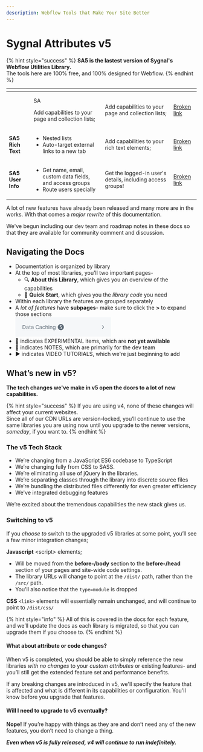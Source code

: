 ```yaml
---
description: Webflow Tools that Make Your Site Better
---
```


# Sygnal Attributes v5

{% hint style="success" %}
**SA5 is the lastest version of Sygnal's Webflow Utilities Library.**\
The tools here are 100% free, and 100% designed for Webflow. &#x20;
{% endhint %}



<table data-view="cards"><thead><tr><th></th><th></th><th></th><th data-hidden data-card-target data-type="content-ref"></th></tr></thead><tbody><tr><td></td><td><p>SA</p><p>Add capabilities to your page and collection lists;</p></td><td>Add capabilities to your page and collection lists;</td><td><a href="broken-reference">Broken link</a></td></tr><tr><td><strong>SA5 Rich Text</strong></td><td><ul><li>Nested lists</li><li>Auto-target external links to a new tab</li></ul></td><td>Add capabilities to your rich text elements;</td><td><a href="broken-reference">Broken link</a></td></tr><tr><td><strong>SA5 User Info</strong></td><td><ul><li>Get name, email, custom data fields, and access groups</li><li>Route users specially</li></ul></td><td>Get the logged-in user's details, including access groups!</td><td><a href="broken-reference">Broken link</a></td></tr></tbody></table>

A lot of new features have already been released and many more are in the works. With that comes a _major rewrite_ of this documentation.&#x20;

We've begun including our dev team and roadmap notes in these docs so that they are available for community comment and discussion.&#x20;

## Navigating the Docs

* Documentation is organized by library&#x20;
* At the top of most libraries, you'll two important pages-
  * 🔍 **About this Library**, which gives you an overview of the capabilities
  * 🚀 **Quick Start**, which gives you the _library code_ you need&#x20;
* Within each library the features are grouped separately
* A _lot of features_ have **subpages**- make sure to click the **>** to expand those sections\
  ![](.gitbook/assets/image.png)
* 🧪 indicates EXPERIMENTAL items, which are **not yet available**&#x20;
* 📝 indicates NOTES, which are primarily for the dev team&#x20;
* ▶️ indicates VIDEO TUTORIALS, which we're just beginning to add

## **What’s new in v5?**

**The tech changes we've make in v5 open the doors to a lot of new capabilities.**

{% hint style="success" %}
If you are using v4, none of these changes will affect your current websites. \
Since all of our CDN URLs are version-locked, you’ll continue to use the same libraries you are using now until you upgrade to the newer versions, _someday_, if you want to.
{% endhint %}

### The v5 Tech Stack

* We’re changing from a JavaScript ES6 codebase to TypeScript
* We’re changing fully from CSS to SASS.
* We’re eliminating all use of jQuery in the libraries.
* We’re separating classes through the library into discrete source files
* We’re bundling the distributed files differently for even greater efficiency
* We've integrated debugging features&#x20;

We’re excited about the tremendous capabilities the new stack gives us.

### **Switching to v5**

If you _choose to_ switch to the upgraded v5 libraries at some point, you’ll see a few minor integration changes;

**Javascript** \<script> elements;

* Will be moved from the **before-/body** section to the **before-/head** section of your pages and site-wide code settings.
* The library URLs will change to point at the `/dist/` path, rather than the `/src/` path.
* You'll also notice that the `type=module` is dropped

**CSS** `<link>` elements will essentially remain unchanged, and will continue to point to `/dist/css/`

{% hint style="info" %}
All of this is covered in the docs for each feature, and we’ll update the docs as each library is migrated, so that you can upgrade them if you choose to.
{% endhint %}

#### What about attribute or code changes?

When v5 is completed, you should be able to simply reference the new libraries _with no changes_ to your _custom attributes_ or existing features- and you’ll still get the extended feature set and performance benefits.

If any breaking changes are introduced in v5, we'll specify the feature that is affected and what is different in its capabilities or configuration. You'll know before you upgrade that features.

#### Will I need to upgrade to v5 eventually?

**Nope!** If you’re happy with things as they are and don’t need any of the new features, you don’t need to change a thing.&#x20;

_**Even when v5 is fully released, v4 will continue to run indefinitely.**_&#x20;

